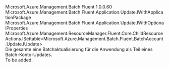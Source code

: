<Type Name="IUpdate" FullName="Microsoft.Azure.Management.Batch.Fluent.Application.Update.IUpdate">
  <TypeSignature Language="C#" Value="public interface IUpdate : Microsoft.Azure.Management.Batch.Fluent.Application.Update.IWithApplicationPackage, Microsoft.Azure.Management.Batch.Fluent.Application.Update.IWithOptionalProperties, Microsoft.Azure.Management.ResourceManager.Fluent.Core.ChildResourceActions.ISettable&lt;Microsoft.Azure.Management.Batch.Fluent.BatchAccount.Update.IUpdate&gt;" />
  <TypeSignature Language="ILAsm" Value=".class public interface auto ansi abstract IUpdate implements class Microsoft.Azure.Management.Batch.Fluent.Application.Update.IWithApplicationPackage, class Microsoft.Azure.Management.Batch.Fluent.Application.Update.IWithOptionalProperties, class Microsoft.Azure.Management.ResourceManager.Fluent.Core.ChildResourceActions.ISettable`1&lt;class Microsoft.Azure.Management.Batch.Fluent.BatchAccount.Update.IUpdate&gt;" />
  <TypeSignature Language="DocId" Value="T:Microsoft.Azure.Management.Batch.Fluent.Application.Update.IUpdate" />
  <TypeSignature Language="VB.NET" Value="Public Interface IUpdate&#xA;Implements ISettable(Of IUpdate), IWithApplicationPackage, IWithOptionalProperties" />
  <TypeSignature Language="F#" Value="type IUpdate = interface&#xA;    interface ISettable&lt;IUpdate&gt;&#xA;    interface IWithOptionalProperties&#xA;    interface IWithApplicationPackage" />
  <AssemblyInfo>
    <AssemblyName>Microsoft.Azure.Management.Batch.Fluent</AssemblyName>
    <AssemblyVersion>1.0.0.60</AssemblyVersion>
  </AssemblyInfo>
  <Interfaces>
    <Interface>
      <InterfaceName>Microsoft.Azure.Management.Batch.Fluent.Application.Update.IWithApplicationPackage</InterfaceName>
    </Interface>
    <Interface>
      <InterfaceName>Microsoft.Azure.Management.Batch.Fluent.Application.Update.IWithOptionalProperties</InterfaceName>
    </Interface>
    <Interface>
      <InterfaceName>Microsoft.Azure.Management.ResourceManager.Fluent.Core.ChildResourceActions.ISettable&lt;Microsoft.Azure.Management.Batch.Fluent.BatchAccount.Update.IUpdate&gt;</InterfaceName>
    </Interface>
  </Interfaces>
  <Docs>
    <summary>
            Die gesamte eine Batchaktualisierung für die Anwendung als Teil eines Batch-Konto-Updates.
            </summary>
    <remarks>To be added.</remarks>
  </Docs>
  <Members />
</Type>